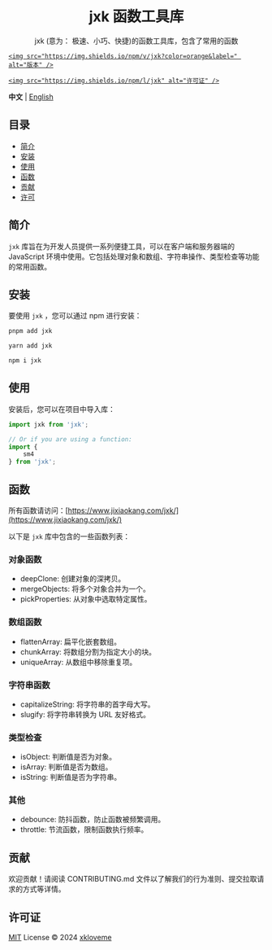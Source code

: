<h1 align="center">jxk 函数工具库</h1>

<p align="center">
  jxk (意为： 极速、小巧、快捷)的函数工具库，包含了常用的函数
</p>

<p align="center">
  <a href="https://www.npmjs.com/package/jxk">

    <img src="https://img.shields.io/npm/v/jxk?color=orange&label=" alt="版本" />

  </a>
  <a href="https://github.com/qmhc/jxk/blob/main/LICENSE">

    <img src="https://img.shields.io/npm/l/jxk" alt="许可证" />

  </a>
</p>

**中文** | [English](./README.md)

## 目录

* [简介](#简介)
* [安装](#安装)
* [使用](#使用)
* [函数](#函数)
* [贡献](#贡献)
* [许可](#许可)

## 简介

`jxk` 库旨在为开发人员提供一系列便捷工具，可以在客户端和服务器端的 JavaScript 环境中使用。它包括处理对象和数组、字符串操作、类型检查等功能的常用函数。

## 安装

要使用 `jxk` ，您可以通过 npm 进行安装：

```bash
pnpm add jxk
```

```bash
yarn add jxk
```

```bash
npm i jxk
```

## 使用

安装后，您可以在项目中导入库：

```javascript
import jxk from 'jxk';

// Or if you are using a function:
import {
    sm4
} from 'jxk';
```

## 函数

所有函数请访问：[https://www.jixiaokang.com/jxk/](https://www.jixiaokang.com/jxk/)

以下是 `jxk` 库中包含的一些函数列表：

### 对象函数

* deepClone: 创建对象的深拷贝。
* mergeObjects: 将多个对象合并为一个。
* pickProperties: 从对象中选取特定属性。

### 数组函数

* flattenArray: 扁平化嵌套数组。
* chunkArray: 将数组分割为指定大小的块。
* uniqueArray: 从数组中移除重复项。

### 字符串函数

* capitalizeString: 将字符串的首字母大写。
* slugify: 将字符串转换为 URL 友好格式。

### 类型检查

* isObject: 判断值是否为对象。
* isArray: 判断值是否为数组。
* isString: 判断值是否为字符串。

### 其他

* debounce: 防抖函数，防止函数被频繁调用。
* throttle: 节流函数，限制函数执行频率。

## 贡献

欢迎贡献！请阅读 CONTRIBUTING.md 文件以了解我们的行为准则、提交拉取请求的方式等详情。

## 许可证

[MIT](./LICENSE) License © 2024 [xkloveme](https://github.com/xkloveme)
